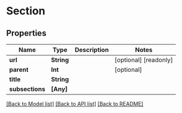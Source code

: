 # Section

## Properties
Name | Type | Description | Notes
------------ | ------------- | ------------- | -------------
**url** | **String** |  | [optional] [readonly] 
**parent** | **Int** |  | [optional] 
**title** | **String** |  | 
**subsections** | **[Any]** |  | 

[[Back to Model list]](../README.md#documentation-for-models) [[Back to API list]](../README.md#documentation-for-api-endpoints) [[Back to README]](../README.md)


